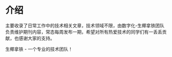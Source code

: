 # 介绍

主要收录了日常工作中的技术相关文章，技术领域不限，由数字化-生椰拿铁团队负责维护期刊内容，常态每周发布一期，希望对所有热爱技术的同学们有一丢丢贡献，也感谢大家的支持。

生椰拿铁 - 一个专业的技术团队！

